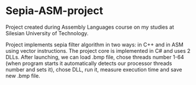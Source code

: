 # Sepia-ASM-project
Project created during Assembly Languages course on my studies at Silesian University of Technology.

Project implements sepia filter algorithm in two ways: in C++ and in ASM using vector instructions.
The project core is implemented in C# and uses 2 DLLs. After launching, we can load .bmp file, chose threads number 1-64
(when program starts it automatically detects our processor threads number and sets it), chose DLL, run it, measure execution time
and save new .bmp file.
